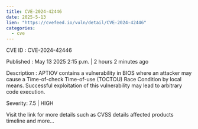 ```yaml
---
title: CVE-2024-42446
date: 2025-5-13
lien: "https://cvefeed.io/vuln/detail/CVE-2024-42446"
categories:
  - cve
---
```


CVE ID : CVE-2024-42446

Published :  May 13
2025
2:15 p.m. | 2 hours
2 minutes ago

Description : APTIOV contains a vulnerability in BIOS where an attacker may cause a Time-of-check Time-of-use (TOCTOU) Race Condition by local means. Successful exploitation of this vulnerability may lead to arbitrary code execution.

Severity: 7.5 | HIGH

Visit the link for more details
such as CVSS details
affected products
timeline
and more...
